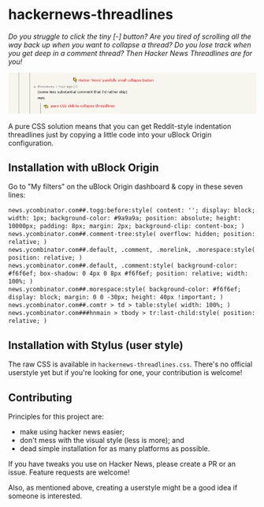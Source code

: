 # hackernews-threadlines

*Do you struggle to click the tiny [-] button? Are you tired of scrolling all the way back up when you want to collapse a thread? Do you lose track when you get deep in a comment thread? Then Hacker News Threadlines are for you!*

![A painfully small collapse button](https://raw.githubusercontent.com/robbiewxyz/hackernews-threadlines/master/painful-button.png)

A pure CSS solution means that you can get Reddit-style indentation threadlines just by copying a little code into your uBlock Origin configuration.

## Installation with uBlock Origin

Go to "My filters" on the uBlock Origin dashboard & copy in these seven lines:

	news.ycombinator.com##.togg:before:style( content: ''; display: block; width: 1px; background-color: #9a9a9a; position: absolute; height: 10000px; padding: 8px; margin: 2px; background-clip: content-box; )
	news.ycombinator.com##.comment-tree:style( overflow: hidden; position: relative; )
	news.ycombinator.com##.default, .comment, .morelink, .morespace:style( position: relative; )
	news.ycombinator.com##.default, .comment:style( background-color: #f6f6ef; box-shadow: 0 4px 0 8px #f6f6ef; position: relative; width: 100%; )
	news.ycombinator.com##.morespace:style( background-color: #f6f6ef; display: block; margin: 0 0 -30px; height: 40px !important; )
	news.ycombinator.com##.comtr > td > table:style( width: 100%; )
	news.ycombinator.com###hnmain > tbody > tr:last-child:style( position: relative; )

## Installation with Stylus (user style)

The raw CSS is available in `hackernews-threadlines.css`. There's no official userstyle yet but if you're looking for one, your contribution is welcome!

## Contributing

Principles for this project are:

- make using hacker news easier;
- don't mess with the visual style (less is more); and
- dead simple installation for as many platforms as possible.

If you have tweaks you use on Hacker News, please create a PR or an issue. Feature requests are welcome!

Also, as mentioned above, creating a userstyle might be a good idea if someone is interested.
